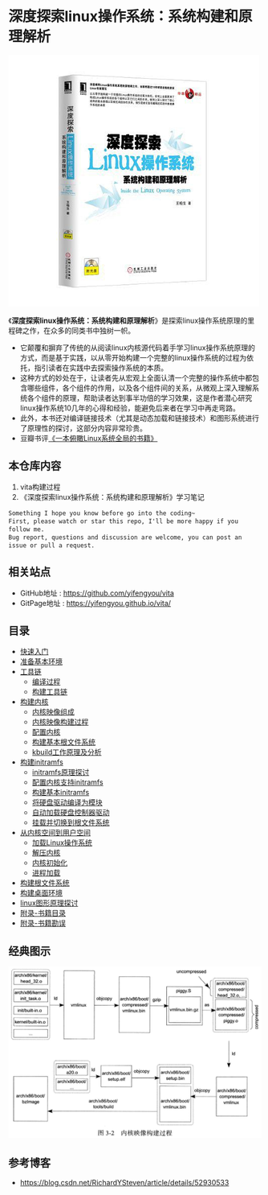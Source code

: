 # 深度探索linux操作系统：系统构建和原理解析

![20190910_165913_77](image/20190910_165913_77.png)

《**深度探索linux操作系统：系统构建和原理解析**》是探索linux操作系统原理的里程碑之作，在众多的同类书中独树一帜。

* 它颠覆和摒弃了传统的从阅读linux内核源代码着手学习linux操作系统原理的方式，而是基于实践，以从零开始构建一个完整的linux操作系统的过程为依托，指引读者在实践中去探索操作系统的本质。
* 这种方式的妙处在于，让读者先从宏观上全面认清一个完整的操作系统中都包含哪些组件，各个组件的作用，以及各个组件间的关系，从微观上深入理解系统各个组件的原理，帮助读者达到事半功倍的学习效果，这是作者潜心研究linux操作系统10几年的心得和经验，能避免后来者在学习中再走弯路。
* 此外，本书还对编译链接技术（尤其是动态加载和链接技术）和图形系统进行了原理性的探讨，这部分内容非常珍贵。
* 豆瓣书评[《一本俯瞰Linux系统全局的书籍》](https://book.douban.com/review/6581603/)

## 本仓库内容

1. vita构建过程
2. 《深度探索linux操作系统：系统构建和原理解析》学习笔记

```
Something I hope you know before go into the coding~
First, please watch or star this repo, I'll be more happy if you follow me.
Bug report, questions and discussion are welcome, you can post an issue or pull a request.
```

## 相关站点

* GitHub地址 : <https://github.com/yifengyou/vita>
* GitPage地址 : <https://yifengyou.github.io/vita/>

## 目录

* [快速入门](docs/快速入门.md)
* [准备基本环境](docs/准备基本环境.md)
* [工具链](docs/工具链.md)
    * [编译过程](docs/工具链/编译过程.md)
    * [构建工具链](docs/工具链/构建工具链.md)
* [构建内核](docs/构建内核.md)
    * [内核映像组成](docs/构建内核/内核映像组成.md)
    * [内核映像构建过程](docs/构建内核/内核映像构建过程.md)
    * [配置内核](docs/构建内核/配置内核.md)
    * [构建基本根文件系统](docs/构建内核/构建基本根文件系统.md)
    * [kbuild工作原理及分析](docs/构建内核/kbuild工作原理及分析.md)
* [构建initramfs](docs/构建initramfs.md)
    * [initramfs原理探讨](docs/构建initramfs/initramfs原理探讨.md)
    * [配置内核支持initramfs](docs/构建initramfs/配置内核支持initramfs.md)
    * [构建基本initramfs](docs/构建initramfs/构建基本initramfs.md)
    * [将硬盘驱动编译为模块](docs/构建initramfs/将硬盘驱动编译为模块.md)
    * [自动加载硬盘控制器驱动](docs/构建initramfs/自动加载硬盘控制器驱动.md)
    * [挂载并切换到根文件系统](docs/构建initramfs/挂载并切换到根文件系统.md)
* [从内核空间到用户空间](docs/从内核空间到用户空间.md)
    * [加载Linux操作系统](docs/从内核空间到用户空间/加载Linux操作系统.md)
    * [解压内核](docs/从内核空间到用户空间/解压内核.md)
    * [内核初始化](docs/从内核空间到用户空间/内核初始化.md)
    * [进程加载](docs/从内核空间到用户空间/进程加载.md)
* [构建根文件系统](docs/构建根文件系统.md)
* [构建桌面环境](docs/构建桌面环境.md)
* [linux图形原理探讨](docs/linux图形原理探讨.md)
* [附录-书籍目录](docs/书籍目录.md)
* [附录-书籍勘误](docs/书籍勘误.md)


## 经典图示

![20191012_184121_48](image/20191012_184121_48.png)

## 参考博客

* <https://blog.csdn.net/RichardYSteven/article/details/52930533>
